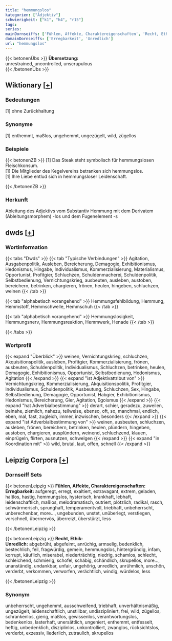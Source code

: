 ```yaml
---
title: "hemmungslos"
kategorien: ["Adjektiv"]
schwierigkeit: ["k1", "h4", "r15"]
tags:
series:
mainDornseiffs: ['Fühlen, Affekte, Charaktereigenschaften', 'Recht, Ethik']
domainDornseiffs: ['Erregbarkeit', 'Unredlich']
url: "hemmungslos"
---
```


{{< betonenÜbs >}}
**Übersetzung:**  
unrestrained, uncontrolled, unscrupulous  
{{< /betonenÜbs >}}

## Wiktionary [[+](https://de.wiktionary.org/wiki/hemmungslos)]

### Bedeutungen
[1] ohne Zurückhaltung  

### Synonyme
[1] enthemmt, maßlos, ungehemmt, ungezügelt, wild, zügellos  

### Beispiele
{{< betonenZB >}}
[1] Das Steak steht symbolisch für hemmungslosen Fleischkonsum.  
[1] Die Mitglieder des Kegelvereins betranken sich hemmungslos.  
[1] Ihre Liebe entlud sich in hemmungsloser Leidenschaft.  

{{< /betonenZB >}}
### Herkunft
Ableitung des Adjektivs vom Substantiv Hemmung mit dem Derivatem (Ableitungsmorphem) -los und dem Fugenelement -s  



## dwds [[+](https://www.dwds.de/wb/hemmungslos)]

### Wortinformation
{{< tabs "Dwds" >}}
{{< tab "Typische Verbindungen" >}}
Agitation, Ausgabenpolitik, Ausleben, Bereicherung, Demagogie, Exhibitionismus, Hedonismus, Hingabe, Individualismus, Kommerzialisierung, Materialismus, Opportunist, Profitgier, Schluchzen, Schuldenmacherei, Schuldenpolitik, Selbstbedienung, Vernichtungskrieg, ausbeuten, ausleben, austoben, bereichern, betrinken, chargieren, frönen, heulen, hingeben, schluchzen, weinen
{{< /tab >}}

{{< tab "alphabetisch vorangehend" >}}
Hemmungsfehlbildung, Hemmung, Hemmstoff, Hemmschwelle, Hemmschuh
{{< /tab >}}

{{< tab "alphabetisch vorangehend" >}}
Hemmungslosigkeit, Hemmungsnerv, Hemmungsreaktion, Hemmwerk, Henade
{{< /tab >}}

{{< /tabs >}}

### Wortprofil
{{< expand "Überblick" >}} weinen, Vernichtungskrieg, schluchzen, Akquisitionspolitik, ausleben, Profitgier, Kommerzialisierung, frönen, ausbeuten, Schuldenpolitik, Individualismus, Schluchzen, betrinken, heulen, Demagogie, Exhibitionismus, Opportunist, Selbstbedienung, Hedonismus, Agitation {{< /expand >}}
{{< expand "ist Adjektivattribut von" >}} Vernichtungskrieg, Kommerzialisierung, Akquisitionspolitik, Profitgier, Individualismus, Schuldenpolitik, Ausbeutung, Schluchzen, Sex, Hingabe, Selbstbedienung, Demagogie, Opportunist, Habgier, Exhibitionismus, Hedonismus, Bereicherung, Gier, Agitation, Egoismus {{< /expand >}}
{{< expand "hat Adverbialbestimmung" >}} derart, schier, geradezu, zuweilen, beinahe, ziemlich, nahezu, teilweise, ebenso, oft, so, manchmal, endlich, eben, mal, fast, zugleich, immer, inzwischen, besonders {{< /expand >}}
{{< expand "ist Adverbialbestimmung von" >}} weinen, ausbeuten, schluchzen, ausleben, frönen, bereichern, betrinken, heulen, plündern, hingeben, austoben, chargieren, ausplündern, weinend, schluchzend, klauen, einprügeln, flirten, ausnutzen, schwelgen {{< /expand >}}
{{< expand "in Koordination mit" >}} wild, brutal, laut, offen, schnell {{< /expand >}}

## Leipzig Corpora [[+](https://corpora.uni-leipzig.de/en/res?word=hemmungslos&corpusId=deu_newscrawl-public_2018)]

### Dornseiff Sets
{{< betonenLeipzig >}}
**Fühlen, Affekte, Charaktereigenschaften:**  
**Erregbarkeit:** aufgeregt, erregt, exaltiert, extravagant, extrem, geladen, haltlos, hastig, hemmungslos, hysterisch, krankhaft, lebhaft, leidenschaftlich, maßlos, melodramatisch, outriert, plötzlich, radikal, rasch, schwärmerisch, sprunghaft, temperamentvoll, triebhaft, unbeherrscht, unberechenbar, more..., ungebunden, unstet, unüberlegt, verstiegen, vorschnell, übernervös, überreizt, überstürzt, less  

{{< /betonenLeipzig >}}


{{< betonenLeipzig >}}
**Recht, Ethik:**  
**Unredlich:** abgebrüht, abgefeimt, anrüchig, armselig, bedenklich, bestechlich, feil, fragwürdig, gemein, hemmungslos, hintergründig, infam, korrupt, käuflich, miserabel, niederträchtig, niedrig, schamlos, schlecht, schleichend, schmierig, schofel, schäbig, schändlich, skrupellos, more..., unanständig, undankbar, unfair, ungehörig, unredlich, unrühmlich, unschön, verderbt, verkommen, verworfen, verächtlich, windig, würdelos, less  

{{< /betonenLeipzig >}}

### Synonym
unbeherrscht, ungehemmt, ausschweifend, triebhaft, unverhältnismäßig, ungezügelt, leidenschaftlich, unstillbar, undiszipliniert, frei, wild, zügellos, schrankenlos, gierig, maßlos, gewissenlos, verantwortungslos, bedenkenlos, lasterhaft, unersättlich, ungeniert, enthemmt, entfesselt, heftig, unbedenklich, disziplinlos, unkontrolliert, zwanglos, rücksichtslos, verderbt, exzessiv, liederlich, zutraulich, skrupellos

